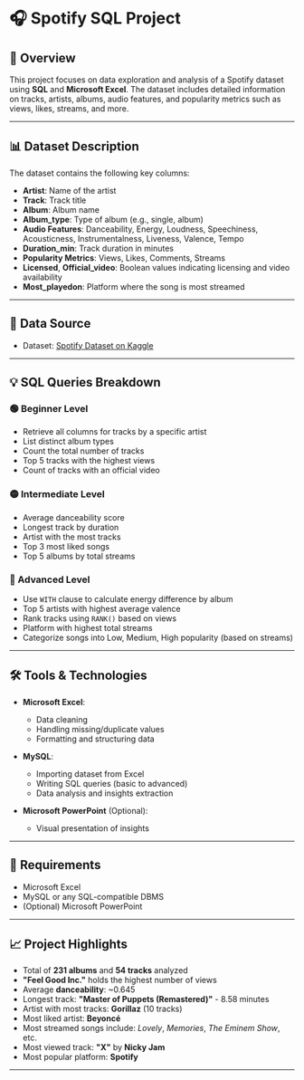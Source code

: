 # 🎧 Spotify SQL Project

## 📌 Overview

This project focuses on data exploration and analysis of a Spotify dataset using **SQL** and **Microsoft Excel**. The dataset includes detailed information on tracks, artists, albums, audio features, and popularity metrics such as views, likes, streams, and more.

---

## 📊 Dataset Description

The dataset contains the following key columns:

- **Artist**: Name of the artist  
- **Track**: Track title  
- **Album**: Album name  
- **Album_type**: Type of album (e.g., single, album)  
- **Audio Features**: Danceability, Energy, Loudness, Speechiness, Acousticness, Instrumentalness, Liveness, Valence, Tempo  
- **Duration_min**: Track duration in minutes  
- **Popularity Metrics**: Views, Likes, Comments, Streams  
- **Licensed**, **Official_video**: Boolean values indicating licensing and video availability  
- **Most_playedon**: Platform where the song is most streamed  

---

## 🔗 Data Source

- Dataset: [Spotify Dataset on Kaggle](https://www.kaggle.com/datasets/sanjanchaudhari/spotify-dataset)

---

## 💡 SQL Queries Breakdown

### 🟢 Beginner Level
- Retrieve all columns for tracks by a specific artist  
- List distinct album types  
- Count the total number of tracks  
- Top 5 tracks with the highest views  
- Count of tracks with an official video  

### 🟡 Intermediate Level
- Average danceability score  
- Longest track by duration  
- Artist with the most tracks  
- Top 3 most liked songs  
- Top 5 albums by total streams  

### 🔴 Advanced Level
- Use `WITH` clause to calculate energy difference by album  
- Top 5 artists with highest average valence  
- Rank tracks using `RANK()` based on views  
- Platform with highest total streams  
- Categorize songs into Low, Medium, High popularity (based on streams)  

---

## 🛠 Tools & Technologies

- **Microsoft Excel**:  
  - Data cleaning  
  - Handling missing/duplicate values  
  - Formatting and structuring data  

- **MySQL**:  
  - Importing dataset from Excel  
  - Writing SQL queries (basic to advanced)  
  - Data analysis and insights extraction  

- **Microsoft PowerPoint** (Optional):  
  - Visual presentation of insights  

---

## 🧾 Requirements

- Microsoft Excel  
- MySQL or any SQL-compatible DBMS  
- (Optional) Microsoft PowerPoint  

---

## 📈 Project Highlights

- Total of **231 albums** and **54 tracks** analyzed  
- **"Feel Good Inc."** holds the highest number of views  
- Average **danceability**: ~0.645  
- Longest track: **"Master of Puppets (Remastered)"** - 8.58 minutes  
- Artist with most tracks: **Gorillaz** (10 tracks)  
- Most liked artist: **Beyoncé**  
- Most streamed songs include: *Lovely*, *Memories*, *The Eminem Show*, etc.  
- Most viewed track: **"X"** by **Nicky Jam**  
- Most popular platform: **Spotify**

---

